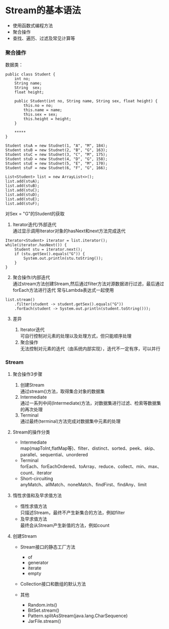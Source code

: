# Stream的基本语法
   * 使用函数式编程方法
   * 聚合操作
   * 查找、遍历、过滤及常见计算等

### 聚合操作
数据类：  
```
public class Student {
	int no;
	String name;
	String  sex;
	float height;

	public Student(int no, String name, String sex, float height) {
		this.no = no;
		this.name = name;
		this.sex = sex;
		this.height = height;
	}

	*****
}

Student stuA = new Studnet(1, "A", "M", 184);
Student stuB = new Studnet(2, "B", "G", 163);
Student stuC = new Studnet(3, "C", "M", 175);
Student stuD = new Studnet(4, "D", "G", 158);
Student stuE = new Studnet(5, "E", "M", 170);
Student stuF = new Studnet(6, "F", "G", 166);

List<Student> list = new ArrayList<>();
list.add(stuA);
list.add(stuB);
list.add(stuC);
list.add(stuD);
list.add(stuE);
list.add(stuF);
```
对Sex = "G"的Student的获取
1. Iterator迭代/外部迭代  
通过显示调用Iterator对象的hasNext和next方法完成迭代
```
Iterator<Student> iterator = list.iterator();
while(iterator.hasNext()) {
	Student stu = iterator.next();
	if (stu.getSex().equals("G")) {
		System.out.println(stu.toString());
	}
}
```
2. 聚合操作/内部迭代  
通过stream方法创建Stream,然后通过filter方法对源数据进行过滤，最后通过forEach方法进行迭代
常与Lambda表达式一起使用
```
list.stream()
    .filter(student -> student.getSex().equals("G"))
    .forEach(student -> System.out.println(student.toString()));
```
3. 差异
   
   1. Iterator迭代  
   可自行控制对元素的处理以及处理方式，但只能顺序处理
   2. 聚合操作  
   无法控制对元素的迭代（由系统内部实现），迭代不一定有序，可以并行

### Stream
1. 聚合操作3步骤
   
   1. 创建Stream  
   通过stream()方法，取得集合对象的数据集
   2. Intermediate  
   通过一系列中间(Intermediate)方法，对数据集进行过滤、检索等数据集的再次处理
   3. Terminal  
   通过最终(terminal)方法完成对数据集中元素的处理
2. Stream的操作分类
   
   * Intermediate  
      map(mapToInt,flatMap等)、filter、distinct、sorted、peek、skip、parallel、sequential、unordered
   * Terminal  
      forEach、forEachOrdered、toArray、reduce、collect、min、max、count、iterator
   * Short-circuiting  
      anyMatch、allMatch、noneMatch、findFirst、findAny、limit
3. 惰性求值和及早求值方法
   
   * 惰性求值方法  
   只描述Stream，最终不产生新集合的方法，例如filter
   * 及早求值方法  
   最终会从Stream产生新值的方法，例如count
4. 创建Stream
   
   * Stream接口的静态工厂方法
      
      * of
      * generator
      * iterate
      * empty
   * Collection接口和数组的默认方法
   * 其他
      
      * Random.ints()
      * BitSet.stream()
      * Pattern.splitAsStream(java.lang.CharSequence)
      * JarFile.stream()
